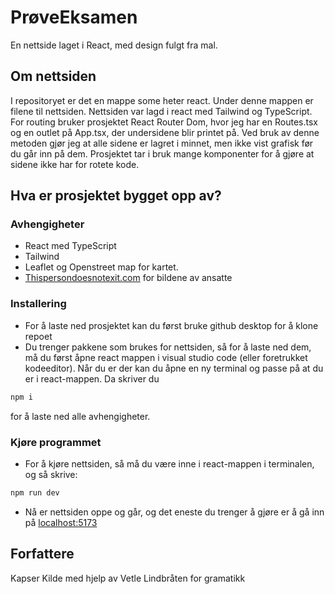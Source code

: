# PrøveEksamen

En nettside laget i React, med design fulgt fra mal.

## Om nettsiden

I repositoryet er det en mappe some heter react. Under denne mappen er filene til nettsiden. Nettsiden var lagd i react med Tailwind og TypeScript.
For routing bruker prosjektet React Router Dom, hvor jeg har en Routes.tsx og en outlet på App.tsx, der undersidene blir printet på. Ved bruk av denne metoden gjør jeg at alle sidene er lagret i minnet, men ikke vist grafisk før du går inn på dem.
Prosjektet tar i bruk mange komponenter for å gjøre at sidene ikke har for rotete kode.

## Hva er prosjektet bygget opp av?

### Avhengigheter

* React med TypeScript
* Tailwind
* Leaflet og Openstreet map for kartet.
* [Thispersondoesnotexit.com](https://www.thispersondoesnotexit.com) for bildene av ansatte

### Installering

* For å laste ned prosjektet kan du først bruke github desktop for å klone repoet
* Du trenger pakkene som brukes for nettsiden, så for å laste ned dem, må du først åpne react mappen i visual studio code (eller foretrukket kodeeditor). Når du er der kan du åpne en ny terminal og passe på at du er i react-mappen. Da skriver du
```bash
npm i
```
for å laste ned alle avhengigheter.

### Kjøre programmet

* For å kjøre nettsiden, så må du være inne i react-mappen i terminalen, og så skrive:
```bash
npm run dev
```
* Nå er nettsiden oppe og går, og det eneste du trenger å gjøre er å gå inn på [localhost:5173](http://localhost:5173/)

## Forfattere

Kapser Kilde med hjelp av Vetle Lindbråten for gramatikk
